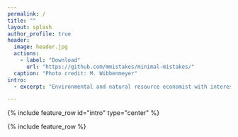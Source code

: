 ```yaml
---
permalink: /
title: ""
layout: splash
author_profile: true
header:
  image: header.jpg
  actions:
    - label: "Download"
      url: "https://github.com/mmistakes/minimal-mistakes/"
  caption: "Photo credit: M. Wibbenmeyer"
intro: 
  - excerpt: "Environmental and natural resource economist with interests in management and policy related to forests, outdoor recreation, land use, and wildfire."

---
```


{% include feature_row id="intro" type="center" %}

{% include feature_row %}
